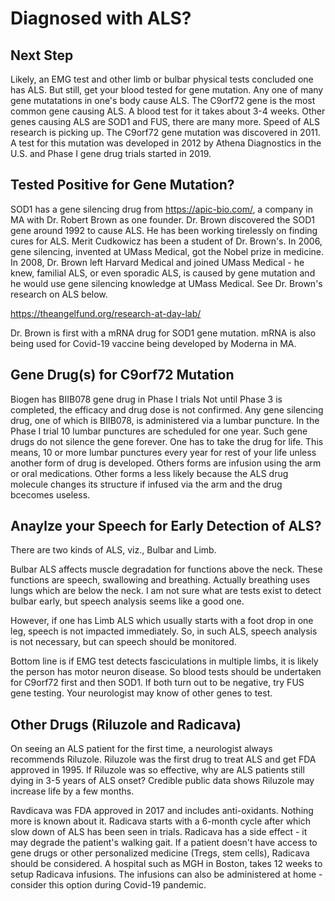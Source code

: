 # Diagnosed with ALS?

## Next Step

Likely, an EMG test and other limb or bulbar physical tests concluded one has ALS.
But still, get your blood tested for gene mutation. Any one of many
gene mutatations in one's body cause ALS.  The C9orf72 gene is the
most common gene causing ALS.  A blood test for it takes about
3-4 weeks. Other genes causing ALS are SOD1 and FUS, there are
many more.  Speed of ALS research is picking up. The C9orf72 gene
mutation was discovered in 2011.  A test for this
mutation was developed in 2012 by Athena Diagnostics in the U.S.
and Phase I gene drug trials started in 2019.

## Tested Positive for Gene Mutation?

SOD1 has a gene silencing drug from https://apic-bio.com/, a
company in MA with Dr. Robert Brown as one founder.  Dr. Brown
discovered the SOD1 gene around 1992 to cause ALS.  He has
been working tirelessly on finding cures for ALS. Merit Cudkowicz
has been a student of Dr. Brown's.  In 2006, gene silencing, invented
at UMass Medical, got the Nobel prize in medicine.  In 2008, Dr. Brown
left Harvard Medical and joined UMass Medical - he knew, familial ALS,
or even sporadic ALS, is caused by gene mutation and he would use gene
silencing knowledge at UMass Medical. See Dr. Brown's research on ALS below.

https://theangelfund.org/research-at-day-lab/

Dr. Brown is first with a mRNA drug for SOD1 gene mutation.
mRNA is also being used for Covid-19 vaccine being developed
by Moderna in MA.

## Gene Drug(s) for C9orf72 Mutation

Biogen has BIIB078 gene drug in Phase I trials
Not until Phase 3 is completed, the efficacy and
drug dose is not confirmed.  Any gene silencing
drug, one of which is BIIB078, is administered
via a lumbar puncture.  In the Phase I trial
10 lumbar punctures are scheduled for one year.
Such gene drugs do not silence the gene forever.
One has to take the drug for life.  This means,
10 or more lumbar punctures every year for
rest of your life unless another form of
drug is developed.  Others forms are
infusion using the arm or oral medications.
Other forms a less likely because the ALS drug
molecule changes its structure if infused
via the arm and the drug bcecomes useless.


## Anaylze your Speech for Early Detection of ALS?

There are two kinds of ALS, viz., Bulbar and Limb.

Bulbar ALS affects muscle degradation for functions above the neck.  These functions are speech, swallowing and breathing.  Actually breathing uses lungs which are below the neck. I am not sure what are tests exist to detect bulbar early, but speech analysis seems like a good one.   

However, if one has Limb ALS which usually starts with a foot drop in one leg, speech is not impacted immediately.  So, in such ALS, speech analysis is not necessary, but can speech should be monitored.  

Bottom line is if EMG test detects fasciculations in multiple limbs, it is likely the person has motor neuron disease. So blood tests should be undertaken for C9orf72 first and then SOD1.  If both turn out to be negative, try FUS gene testing.  Your neurologist may know of other genes to test.  

## Other Drugs (Riluzole and Radicava)

On seeing an ALS patient for the first time, a neurologist always recommends Riluzole.  Riluzole was the first drug to treat ALS and get FDA approved in 1995. If Riluzole was so effective, why are ALS patients still dying in 3-5 years of ALS onset?  Credible public data shows Riluzole may increase life by a few months.

Ravdicava was FDA approved in 2017 and includes anti-oxidants.  Nothing more is known about it.  Radicava starts with a 6-month cycle after which slow down of ALS has been seen in trials.  Radicava has a side effect - it may degrade the patient's walking gait.  If a patient doesn't have access to gene drugs or other personalized medicine (Tregs, stem cells), Radicava should be considered.  A hospital such as MGH in Boston, takes 12 weeks to setup Radicava infusions.  The infusions can also be administered at home - consider this option during Covid-19 pandemic.

